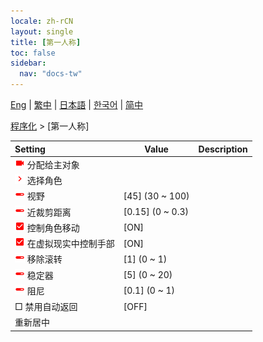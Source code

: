 ```yaml
---
locale: zh-rCN
layout: single
title: [第一人称]
toc: false
sidebar:
  nav: "docs-tw"
---
```

[Eng](/dancexr/menu/2025.4/motion/first_person) | [繁中](/tw/dancexr/menu/2025.4/motion/first_person) | [日本語](/jp/dancexr/menu/2025.4/motion/first_person) | [한국어](/kr/dancexr/menu/2025.4/motion/first_person) | [简中](/zh/dancexr/menu/2025.4/motion/first_person)

[程序化](../menu#程序化) > [第一人称]



| Setting | Value | Description |
| :--- | --- | :--- |
|<nobr><img src="/images/icon/ic_videocam.png" alt="videocam icon"/> 分配给主对象</nobr>|| 
|<nobr><img src="/images/icon/ic_chevron.png" alt="chevron icon"/> 选择角色</nobr>|  |  |
|<nobr><img src="/images/icon/ic_slider.png" alt="slider icon"/> 视野</nobr>| [45] (30 ~ 100) | 
|<nobr><img src="/images/icon/ic_slider.png" alt="slider icon"/> 近裁剪距离</nobr>| [0.15] (0 ~ 0.3) | 
|<nobr><img src="/images/icon/ic_check_on.png" alt="check on icon"/> 控制角色移动</nobr>| [ON] | 
|<nobr><img src="/images/icon/ic_check_on.png" alt="check on icon"/> 在虚拟现实中控制手部</nobr>| [ON] | 
|<nobr><img src="/images/icon/ic_slider.png" alt="slider icon"/> 移除滚转</nobr>| [1] (0 ~ 1) | 
|<nobr><img src="/images/icon/ic_slider.png" alt="slider icon"/> 稳定器</nobr>| [5] (0 ~ 20) | 
|<nobr><img src="/images/icon/ic_slider.png" alt="slider icon"/> 阻尼</nobr>| [0.1] (0 ~ 1) | 
|<nobr> □ 禁用自动返回</nobr>| [OFF] | 
|<nobr> 重新居中</nobr>|| 
